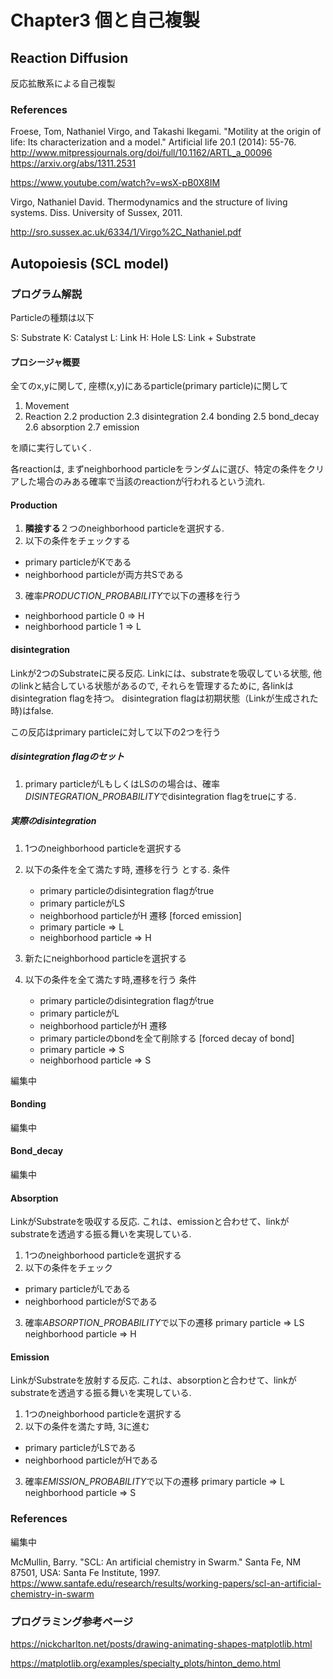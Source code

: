 # Chapter3 個と自己複製

## Reaction Diffusion
反応拡散系による自己複製

### References

Froese, Tom, Nathaniel Virgo, and Takashi Ikegami. "Motility at the origin of life: Its characterization and a model." Artificial life 20.1 (2014): 55-76.
http://www.mitpressjournals.org/doi/full/10.1162/ARTL_a_00096
https://arxiv.org/abs/1311.2531

https://www.youtube.com/watch?v=wsX-pB0X8IM

Virgo, Nathaniel David. Thermodynamics and the structure of living systems. Diss. University of Sussex, 2011.

http://sro.sussex.ac.uk/6334/1/Virgo%2C_Nathaniel.pdf


## Autopoiesis (SCL model)

### プログラム解説

Particleの種類は以下

S: Substrate
K: Catalyst
L: Link
H: Hole
LS: Link + Substrate

#### プロシージャ概要

全てのx,yに関して, 座標(x,y)にあるparticle(primary particle)に関して

1. Movement
2. Reaction
2.2 production
2.3 disintegration
2.4 bonding
2.5 bond_decay
2.6 absorption
2.7 emission

を順に実行していく.

各reactionは, まずneighborhood particleをランダムに選び、特定の条件をクリアした場合のみある確率で当該のreactionが行われるという流れ.

#### Production
1. **隣接する**２つのneighborhood particleを選択する.
2. 以下の条件をチェックする
- primary particleがKである
- neighborhood particleが両方共Sである
3. 確率*PRODUCTION_PROBABILITY*で以下の遷移を行う
- neighborhood particle 0 => H
- neighborhood particle 1 => L


#### disintegration

Linkが2つのSubstrateに戻る反応.
Linkには、substrateを吸収している状態, 他のlinkと結合している状態があるので, それらを管理するために, 各linkはdisintegration flagを持つ。
disintegration flagは初期状態（Linkが生成された時)はfalse.

この反応はprimary particleに対して以下の2つを行う

##### disintegration flagのセット
1. primary particleがLもしくはLSのの場合は、確率*DISINTEGRATION_PROBABILITY*でdisintegration flagをtrueにする.

##### 実際のdisintegration
1. 1つのneighborhood particleを選択する
1. 以下の条件を全て満たす時, 遷移を行う
とする.
    条件
    - primary particleのdisintegration flagがtrue
    - primary particleがLS
    - neighborhood particleがH
    遷移 [forced emission]
    - primary particle => L
    - neighborhood particle => H

1. 新たにneighborhood particleを選択する
1. 以下の条件を全て満たす時,遷移を行う
    条件
    - primary particleのdisintegration flagがtrue
    - primary particleがL
    - neighborhood particleがH
    遷移
    - primary particleのbondを全て削除する [forced decay of bond]
    - primary particle => S
    - neighborhood particle => S





編集中

#### Bonding
編集中

#### Bond_decay
編集中

#### Absorption

LinkがSubstrateを吸収する反応.
これは、emissionと合わせて、linkがsubstrateを透過する振る舞いを実現している.

1. 1つのneighborhood particleを選択する
2. 以下の条件をチェック
- primary particleがLである
- neighborhood particleがSである
3. 確率*ABSORPTION_PROBABILITY*で以下の遷移
primary particle => LS
neighborhood particle => H

#### Emission

LinkがSubstrateを放射する反応.
これは、absorptionと合わせて、linkがsubstrateを透過する振る舞いを実現している.

1. 1つのneighborhood particleを選択する
2. 以下の条件を満たす時, 3に進む
- primary particleがLSである
- neighborhood particleがHである
3. 確率*EMISSION_PROBABILITY*で以下の遷移
primary particle => L
neighborhood particle => S

### References
編集中

McMullin, Barry. "SCL: An artificial chemistry in Swarm." Santa Fe, NM 87501, USA: Santa Fe Institute, 1997.
https://www.santafe.edu/research/results/working-papers/scl-an-artificial-chemistry-in-swarm

### プログラミング参考ページ

https://nickcharlton.net/posts/drawing-animating-shapes-matplotlib.html

https://matplotlib.org/examples/specialty_plots/hinton_demo.html
